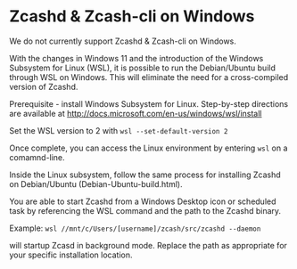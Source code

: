# Zcashd & Zcash-cli on Windows

We do not currently support Zcashd & Zcash-cli on Windows.

With the changes in Windows 11 and the introduction of the Windows Subsystem for Linux (WSL), it is possible to run the Debian/Ubuntu build through WSL on Windows. This will eliminate the need for a cross-compiled version of Zcashd.

Prerequisite - install Windows Subsystem for Linux. Step-by-step directions are available at http://docs.microsoft.com/en-us/windows/wsl/install

Set the WSL version to 2 with ```wsl --set-default-version 2```

Once complete, you can access the Linux environment by entering  ```wsl``` on a comamnd-line.

Inside the Linux subsystem, follow the same process for installing Zcashd on Debian/Ubuntu (Debian-Ubuntu-build.html).

You are able to start Zcashd from a Windows Desktop icon or scheduled task by referencing the WSL command and the path to the Zcashd binary.

Example:
```wsl //mnt/c/Users/[username]/zcash/src/zcashd --daemon```

will startup Zcasd in background mode. Replace the path as appropriate for your specific installation location.


